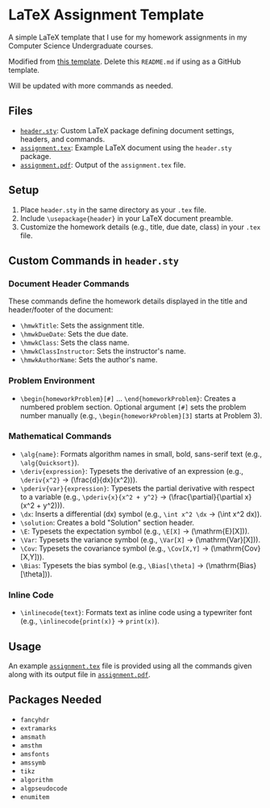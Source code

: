 # LaTeX Assignment Template

A simple LaTeX template that I use for my homework assignments in my Computer Science Undergraduate courses.

Modified from [this template](https://github.com/jdavis/latex-homework-template).
Delete this `README.md` if using as a GitHub template.

Will be updated with more commands as needed.

## Files
- [`header.sty`](https://github.com/sahibkhokhar/latex-assignment-template/blob/main/header.sty): Custom LaTeX package defining document settings, headers, and commands.
- [`assignment.tex`](https://github.com/sahibkhokhar/latex-assignment-template/blob/main/assignment.tex): Example LaTeX document using the `header.sty` package.
- [`assignment.pdf`](https://github.com/sahibkhokhar/latex-assignment-template/blob/main/assignment.pdf): Output of the `assignment.tex` file.

## Setup
1. Place `header.sty` in the same directory as your `.tex` file.
2. Include `\usepackage{header}` in your LaTeX document preamble.
3. Customize the homework details (e.g., title, due date, class) in your `.tex` file.

## Custom Commands in `header.sty`

### Document Header Commands
These commands define the homework details displayed in the title and header/footer of the document:
- `\hmwkTitle`: Sets the assignment title.
- `\hmwkDueDate`: Sets the due date.
- `\hmwkClass`: Sets the class name.
- `\hmwkClassInstructor`: Sets the instructor's name.
- `\hmwkAuthorName`: Sets the author's name.

### Problem Environment
- `\begin{homeworkProblem}[#]` ... `\end{homeworkProblem}`: Creates a numbered problem section. Optional argument `[#]` sets the problem number manually (e.g., `\begin{homeworkProblem}[3]` starts at Problem 3).

### Mathematical Commands
- `\alg{name}`: Formats algorithm names in small, bold, sans-serif text (e.g., `\alg{Quicksort}`).
- `\deriv{expression}`: Typesets the derivative of an expression (e.g., `\deriv{x^2}` → \(\frac{d}{dx}(x^2)\)).
- `\pderiv{var}{expression}`: Typesets the partial derivative with respect to a variable (e.g., `\pderiv{x}{x^2 + y^2}` → \(\frac{\partial}{\partial x}(x^2 + y^2)\)).
- `\dx`: Inserts a differential \(dx\) symbol (e.g., `\int x^2 \dx` → \(\int x^2 dx\)).
- `\solution`: Creates a bold "Solution" section header.
- `\E`: Typesets the expectation symbol (e.g., `\E[X]` → \(\mathrm{E}[X]\)).
- `\Var`: Typesets the variance symbol (e.g., `\Var[X]` → \(\mathrm{Var}[X]\)).
- `\Cov`: Typesets the covariance symbol (e.g., `\Cov[X,Y]` → \(\mathrm{Cov}[X,Y]\)).
- `\Bias`: Typesets the bias symbol (e.g., `\Bias[\theta]` → \(\mathrm{Bias}[\theta]\)).

### Inline Code
- `\inlinecode{text}`: Formats text as inline code using a typewriter font (e.g., `\inlinecode{print(x)}` → `print(x)`).

## Usage

An example [`assignment.tex`](https://github.com/sahibkhokhar/latex-assignment-template/blob/main/assignment.tex) file is provided using all the commands given along with its output file in [`assignment.pdf`](https://github.com/sahibkhokhar/latex-assignment-template/blob/main/assignment.pdf).

## Packages Needed
- `fancyhdr`
- `extramarks`
- `amsmath`
- `amsthm`
- `amsfonts`
- `amssymb`
- `tikz`
- `algorithm`
- `algpseudocode`
- `enumitem`